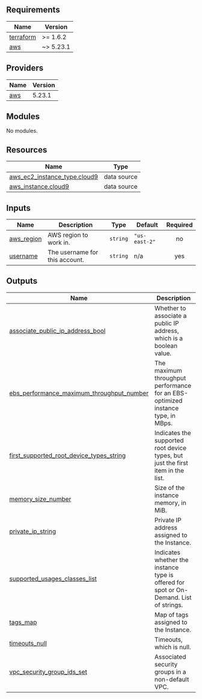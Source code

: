 <!-- BEGIN_TF_DOCS -->
## Requirements

| Name | Version |
|------|---------|
| <a name="requirement_terraform"></a> [terraform](#requirement\_terraform) | >= 1.6.2 |
| <a name="requirement_aws"></a> [aws](#requirement\_aws) | ~> 5.23.1 |

## Providers

| Name | Version |
|------|---------|
| <a name="provider_aws"></a> [aws](#provider\_aws) | 5.23.1 |

## Modules

No modules.

## Resources

| Name | Type |
|------|------|
| [aws_ec2_instance_type.cloud9](https://registry.terraform.io/providers/hashicorp/aws/latest/docs/data-sources/ec2_instance_type) | data source |
| [aws_instance.cloud9](https://registry.terraform.io/providers/hashicorp/aws/latest/docs/data-sources/instance) | data source |

## Inputs

| Name | Description | Type | Default | Required |
|------|-------------|------|---------|:--------:|
| <a name="input_aws_region"></a> [aws\_region](#input\_aws\_region) | AWS region to work in. | `string` | `"us-east-2"` | no |
| <a name="input_username"></a> [username](#input\_username) | The username for this account. | `string` | n/a | yes |

## Outputs

| Name | Description |
|------|-------------|
| <a name="output_associate_public_ip_address_bool"></a> [associate\_public\_ip\_address\_bool](#output\_associate\_public\_ip\_address\_bool) | Whether to associate a public IP address, which is a boolean value. |
| <a name="output_ebs_performance_maximum_throughput_number"></a> [ebs\_performance\_maximum\_throughput\_number](#output\_ebs\_performance\_maximum\_throughput\_number) | The maximum throughput performance for an EBS-optimized instance type, in MBps. |
| <a name="output_first_supported_root_device_types_string"></a> [first\_supported\_root\_device\_types\_string](#output\_first\_supported\_root\_device\_types\_string) | Indicates the supported root device types, but just the first item in the list. |
| <a name="output_memory_size_number"></a> [memory\_size\_number](#output\_memory\_size\_number) | Size of the instance memory, in MiB. |
| <a name="output_private_ip_string"></a> [private\_ip\_string](#output\_private\_ip\_string) | Private IP address assigned to the Instance. |
| <a name="output_supported_usages_classes_list"></a> [supported\_usages\_classes\_list](#output\_supported\_usages\_classes\_list) | Indicates whether the instance type is offered for spot or On-Demand. List of strings. |
| <a name="output_tags_map"></a> [tags\_map](#output\_tags\_map) | Map of tags assigned to the Instance. |
| <a name="output_timeouts_null"></a> [timeouts\_null](#output\_timeouts\_null) | Timeouts, which is null. |
| <a name="output_vpc_security_group_ids_set"></a> [vpc\_security\_group\_ids\_set](#output\_vpc\_security\_group\_ids\_set) | Associated security groups in a non-default VPC. |
<!-- END_TF_DOCS -->